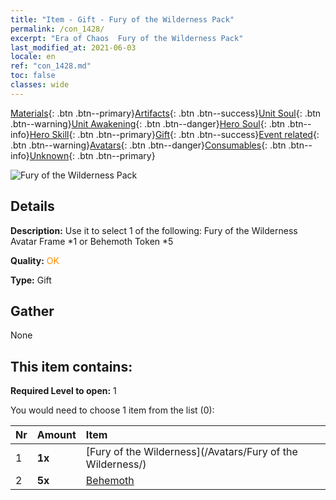 ```yaml
---
title: "Item - Gift - Fury of the Wilderness Pack"
permalink: /con_1428/
excerpt: "Era of Chaos  Fury of the Wilderness Pack"
last_modified_at: 2021-06-03
locale: en
ref: "con_1428.md"
toc: false
classes: wide
---
```

 [Materials](/Items/){: .btn .btn--primary}[Artifacts](/Items/Artifacts/){: .btn .btn--success}[Unit Soul](/Items/UnitSoul/){: .btn .btn--warning}[Unit Awakening](/Items/UnitAwakening/){: .btn .btn--danger}[Hero Soul](/Items/HeroSoul/){: .btn .btn--info}[Hero Skill](/Items/HeroSkill/){: .btn .btn--primary}[Gift](/Items/Gift/){: .btn .btn--success}[Event related](/Items/Events/){: .btn .btn--warning}[Avatars](/Items/Avatars/){: .btn .btn--danger}[Consumables](/Items/Consumables/){: .btn .btn--info}[Unknown](/Items/Unknown/){: .btn .btn--primary}

 ![Fury of the Wilderness Pack](/images/t/i_907042.png)

## Details
 **Description:** Use it to select 1 of the following: Fury of the Wilderness Avatar Frame *1 or Behemoth Token *5

 **Quality:** <span style="color: #FF8C00">OK</span>

 **Type:** Gift

## Gather

  None

## This item contains:

 **Required Level to open:** 1

 You would need to choose 1 item from the list (0):

  | Nr | Amount |     Item    |
  |:---|:-------|:------------|
  | 1 |  **1x** | [Fury of the Wilderness](/Avatars/Fury of the Wilderness/) |  | 
  | 2 |  **5x** | [Behemoth](/Items/unt_223/) |  | 
